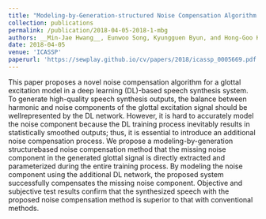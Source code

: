 ```yaml
---
title: "Modeling-by-Generation-structured Noise Compensation Algorithm for Glottal Vocoding Speech Synthesis System"
collection: publications
permalink: /publication/2018-04-05-2018-1-mbg
authors: __Min-Jae Hwang__, Eunwoo Song, Kyungguen Byun, and Hong-Goo Kang
date: 2018-04-05
venue: 'ICASSP'
paperurl: 'https://sewplay.github.io/cv/papers/2018/icassp_0005669.pdf'
---
```

This paper proposes a novel noise compensation algorithm for a glottal excitation model in a deep learning (DL)-based speech synthesis system. To generate high-quality speech synthesis outputs, the balance between harmonic and noise components of the glottal excitation signal should be wellrepresented by the DL network. However, it is hard to accurately model the noise component because the DL training process inevitably results in statistically smoothed outputs; thus, it is essential to introduce an additional noise compensation process. We propose a modeling-by-generation structurebased noise compensation method that the missing noise component in the generated glottal signal is directly extracted and parameterized during the entire training process. By modeling the noise component using the additional DL network, the proposed system successfully compensates the missing noise component. Objective and subjective test results confirm that the synthesized speech with the proposed noise compensation method is superior to that with conventional methods.
